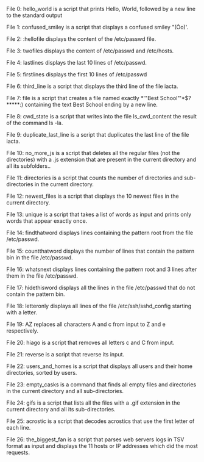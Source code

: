File 0: hello_world is a script that prints Hello, World, followed by a new line to the standard output

File 1: confused_smiley is a script that displays a confused smiley "(Ôo)'.

File 2: :hellofile displays the content of the /etc/passwd file.

File 3: twofiles displays the content of /etc/passwd and /etc/hosts.

File 4: lastlines displays the last 10 lines of /etc/passwd.

File 5: firstlines displays the first 10 lines of /etc/passwd

File 6: third_line is a script that displays the third line of the file iacta.

File 7: file is a script that creates a file named exactly *\'"Best School"'\*$?*****:) containing the text Best School ending by a new line.

File 8: cwd_state is a script that writes into the file ls_cwd_content the result of the command ls -la.

File 9: duplicate_last_line is a script that duplicates the last line of the file iacta.

File 10: no_more_js is a script that deletes all the regular files (not the directories) with a .js extension that are present in the current directory and all its subfolders..

File 11: directories is a script that counts the number of directories and sub-directories in the current directory.

File 12: newest_files is a script that displays the 10 newest files in the current directory.

File 13: unique is a script that takes a list of words as input and prints only words that appear exactly once.

File 14: findthatword displays lines containing the pattern root from the file /etc/passwd.

File 15: countthatword displays the number of lines that contain the pattern bin in the file /etc/passwd.

File 16: whatsnext displays lines containing the pattern root and 3 lines after them in the file /etc/passwd.

File 17: hidethisword displays all the lines in the file /etc/passwd that do not contain the pattern bin.

File 18: letteronly displays all lines of the file /etc/ssh/sshd_config starting with a letter.

File 19: AZ replaces all characters A and c from input to Z and e respectively.

File 20: hiago is a script that removes all letters c and C from input.

File 21: reverse is a script that reverse its input.

File 22: users_and_homes is a script that displays all users and their home directories, sorted by users.

File 23: empty_casks is a command that finds all empty files and directories in the current directory and all sub-directories.

File 24: gifs is a script that lists all the files with a .gif extension in the current directory and all its sub-directories.

File 25: acrostic is a script that decodes acrostics that use the first letter of each line.

File 26: the_biggest_fan is a script that parses web servers logs in TSV format as input and displays the 11 hosts or IP addresses which did the most requests.
